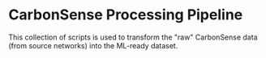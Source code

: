 # CarbonSense Processing Pipeline

This collection of scripts is used to transform the "raw" CarbonSense data (from source networks) into the ML-ready dataset.
